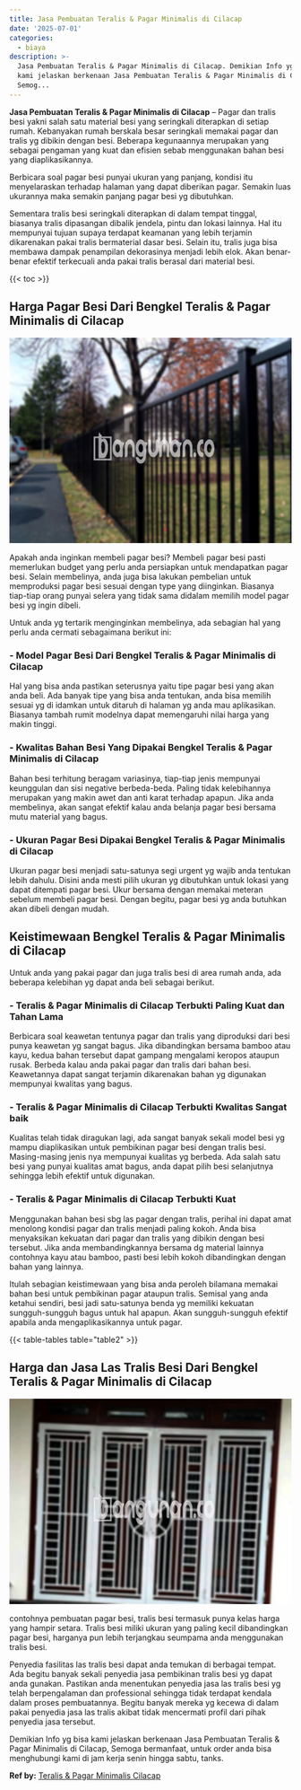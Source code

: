 ```yaml
---
title: Jasa Pembuatan Teralis & Pagar Minimalis di Cilacap
date: '2025-07-01'
categories:
  - biaya
description: >-
  Jasa Pembuatan Teralis & Pagar Minimalis di Cilacap. Demikian Info yg bisa
  kami jelaskan berkenaan Jasa Pembuatan Teralis & Pagar Minimalis di Cilacap,
  Semog...
---
```


**Jasa Pembuatan Teralis & Pagar Minimalis di Cilacap** – Pagar dan tralis besi yakni salah satu material besi yang seringkali diterapkan di setiap rumah. Kebanyakan rumah berskala besar seringkali memakai pagar dan tralis yg dibikin dengan besi. Beberapa kegunaannya merupakan yang sebagai pengaman yang kuat dan efisien sebab menggunakan bahan besi yang diaplikasikannya.

Berbicara soal pagar besi punyai ukuran yang panjang, kondisi itu menyelaraskan terhadap halaman yang dapat diberikan pagar. Semakin luas ukurannya maka semakin panjang pagar besi yg dibutuhkan.

Sementara tralis besi seringkali diterapkan di dalam tempat tinggal, biasanya tralis dipasangan dibalik jendela, pintu dan lokasi lainnya. Hal itu mempunyai tujuan supaya terdapat keamanan yang lebih terjamin dikarenakan pakai tralis bermaterial dasar besi. Selain itu, tralis juga bisa membawa dampak penampilan dekorasinya menjadi lebih elok. Akan benar-benar efektif terkecuali anda pakai tralis berasal dari material besi.

{{< toc >}}

## Harga Pagar Besi Dari Bengkel Teralis & Pagar Minimalis di Cilacap

![Jasa Pembuatan Teralis & Pagar Minimalis di Cilacap](/images/pagar-minimalis-murah-50.png)

Apakah anda inginkan membeli pagar besi? Membeli pagar besi pasti memerlukan budget yang perlu anda persiapkan untuk mendapatkan pagar besi. Selain membelinya, anda juga bisa lakukan pembelian untuk memproduksi pagar besi sesuai dengan type yang diinginkan. Biasanya tiap-tiap orang punyai selera yang tidak sama didalam memilih model pagar besi yg ingin dibeli.

Untuk anda yg tertarik menginginkan membelinya, ada sebagian hal yang perlu anda cermati sebagaimana berikut ini:
### \- Model Pagar Besi Dari Bengkel Teralis & Pagar Minimalis di Cilacap

Hal yang bisa anda pastikan seterusnya yaitu tipe pagar besi yang akan anda beli. Ada banyak tipe yang bisa anda tentukan, anda bisa memilih sesuai yg di idamkan untuk ditaruh di halaman yg anda mau aplikasikan. Biasanya tambah rumit modelnya dapat memengaruhi nilai harga yang makin tinggi.

### \- Kwalitas Bahan Besi Yang Dipakai Bengkel Teralis & Pagar Minimalis di Cilacap

Bahan besi terhitung beragam variasinya, tiap-tiap jenis mempunyai keunggulan dan sisi negative berbeda-beda. Paling tidak kelebihannya merupakan yang makin awet dan anti karat terhadap apapun. Jika anda membelinya, akan sangat efektif kalau anda belanja pagar besi bersama mutu material yang bagus.

### \- Ukuran Pagar Besi Dipakai Bengkel Teralis & Pagar Minimalis di Cilacap

Ukuran pagar besi menjadi satu-satunya segi urgent yg wajib anda tentukan lebih dahulu. Disini anda mesti pilih ukuran yg dibutuhkan untuk lokasi yang dapat ditempati pagar besi. Ukur bersama dengan memakai meteran sebelum membeli pagar besi. Dengan begitu, pagar besi yg anda butuhkan akan dibeli dengan mudah.

## Keistimewaan Bengkel Teralis & Pagar Minimalis di Cilacap

Untuk anda yang pakai pagar dan juga tralis besi di area rumah anda, ada beberapa kelebihan yg dapat anda beli sebagai berikut.

### \- Teralis & Pagar Minimalis di Cilacap Terbukti Paling Kuat dan Tahan Lama

Berbicara soal keawetan tentunya pagar dan tralis yang diproduksi dari besi punya keawetan yg sangat bagus. Jika dibandingkan bersama bamboo atau kayu, kedua bahan tersebut dapat gampang mengalami keropos ataupun rusak. Berbeda kalau anda pakai pagar dan tralis dari bahan besi. Keawetannya dapat sangat terjamin dikarenakan bahan yg digunakan mempunyai kwalitas yang bagus.

### \- Teralis & Pagar Minimalis di Cilacap Terbukti Kwalitas Sangat baik

Kualitas telah tidak diragukan lagi, ada sangat banyak sekali model besi yg mampu diaplikasikan untuk pembikinan pagar besi dengan tralis besi. Masing-masing jenis nya mempunyai kualitas yg berbeda. Ada salah satu besi yang punyai kualitas amat bagus, anda dapat pilih besi selanjutnya sehingga lebih efektif untuk digunakan.

### \- Teralis & Pagar Minimalis di Cilacap Terbukti Kuat

Menggunakan bahan besi sbg las pagar dengan tralis, perihal ini dapat amat menolong kondisi pagar dan tralis menjadi paling kokoh. Anda bisa menyaksikan kekuatan dari pagar dan tralis yang dibikin dengan besi tersebut. Jika anda membandingkannya bersama dg material lainnya contohnya kayu atau bamboo, pasti besi lebih kokoh dibandingkan dengan bahan yang lainnya.

Itulah sebagian keistimewaan yang bisa anda peroleh bilamana memakai bahan besi untuk pembikinan pagar ataupun tralis. Semisal yang anda ketahui sendiri, besi jadi satu-satunya benda yg memiliki kekuatan sungguh-sungguh bagus untuk hal apapun. Akan sungguh-sungguh efektif apabila anda mengaplikasikannya untuk pagar.

{{< table-tables table="table2" >}}

## Harga dan Jasa Las Tralis Besi Dari Bengkel Teralis & Pagar Minimalis di Cilacap

![Jasa Pembuatan Teralis & Pagar Minimalis di Cilacap](/images/teralis-minimalis-murah-17.png)

contohnya pembuatan pagar besi, tralis besi termasuk punya kelas harga yang hampir setara. Tralis besi miliki ukuran yang paling kecil dibandingkan pagar besi, harganya pun lebih terjangkau seumpama anda menggunakan tralis besi.

Penyedia fasilitas las tralis besi dapat anda temukan di berbagai tempat. Ada begitu banyak sekali penyedia jasa pembikinan tralis besi yg dapat anda gunakan. Pastikan anda menentukan penyedia jasa las tralis besi yg telah berpengalaman dan professional sehingga tidak terdapat kendala dalam proses pembuatannya. Begitu banyak mereka yg kecewa di dalam pakai penyedia jasa las tralis akibat tidak mencermati profil dari pihak penyedia jasa tersebut.

Demikian Info yg bisa kami jelaskan berkenaan Jasa Pembuatan Teralis & Pagar Minimalis di Cilacap, Semoga bermanfaat, untuk order anda bisa menghubungi kami di jam kerja senin hingga sabtu, tanks.

**Ref by:** [Teralis & Pagar Minimalis Cilacap](https://id.wikipedia.org/wiki/Teralis)
